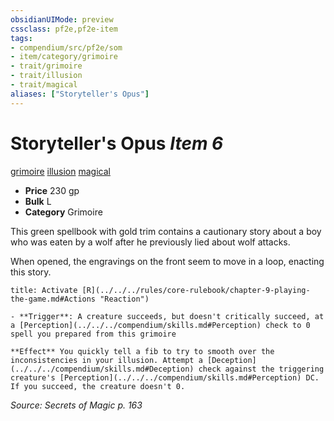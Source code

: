 ```yaml
---
obsidianUIMode: preview
cssclass: pf2e,pf2e-item
tags:
- compendium/src/pf2e/som
- item/category/grimoire
- trait/grimoire
- trait/illusion
- trait/magical
aliases: ["Storyteller's Opus"]
---
```

# Storyteller's Opus *Item 6*  
[grimoire](../../../Rules/traits/grimoire-som.md)  [illusion](../../../Rules/traits/illusion.md)  [magical](../../../Rules/traits/magical.md)  

- **Price** 230 gp
- **Bulk** L
- **Category** Grimoire

This green spellbook with gold trim contains a cautionary story about a boy who was eaten by a wolf after he previously lied about wolf attacks.

When opened, the engravings on the front seem to move in a loop, enacting this story.

```ad-embed-ability
title: Activate [R](../../../rules/core-rulebook/chapter-9-playing-the-game.md#Actions "Reaction")

- **Trigger**: A creature succeeds, but doesn't critically succeed, at a [Perception](../../../compendium/skills.md#Perception) check to 0 spell you prepared from this grimoire

**Effect** You quickly tell a fib to try to smooth over the inconsistencies in your illusion. Attempt a [Deception](../../../compendium/skills.md#Deception) check against the triggering creature's [Perception](../../../compendium/skills.md#Perception) DC. If you succeed, the creature doesn't 0.
```

*Source: Secrets of Magic p. 163*
